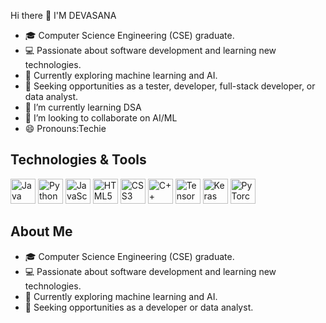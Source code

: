  Hi there 👋
 I'M DEVASANA
 - 🎓 Computer Science Engineering (CSE) graduate.
- 💻 Passionate about software development and learning new technologies.
- 🌱 Currently exploring machine learning and AI.
- 🔭 Seeking opportunities as a tester, developer, full-stack developer, or data analyst.
- 🌱 I’m currently learning DSA
- 👯 I’m looking to collaborate on AI/ML
- 😄 Pronouns:Techie
  


## Technologies & Tools

<p align="left">
  <img src="https://cdn.jsdelivr.net/gh/devicons/devicon/icons/java/java-original.svg" alt="Java" width="40" height="40"/>
  <img src="https://cdn.jsdelivr.net/gh/devicons/devicon/icons/python/python-original.svg" alt="Python" width="40" height="40"/>
  <img src="https://cdn.jsdelivr.net/gh/devicons/devicon/icons/javascript/javascript-original.svg" alt="JavaScript" width="40" height="40"/>
  <img src="https://cdn.jsdelivr.net/gh/devicons/devicon/icons/html5/html5-original.svg" alt="HTML5" width="40" height="40"/>
  <img src="https://cdn.jsdelivr.net/gh/devicons/devicon/icons/css3/css3-original.svg" alt="CSS3" width="40" height="40"/>
  <img src="https://cdn.jsdelivr.net/gh/devicons/devicon/icons/cplusplus/cplusplus-original.svg" alt="C++" width="40" height="40"/>
  <img src="https://cdn.jsdelivr.net/gh/devicons/devicon/icons/tensorflow/tensorflow-original.svg" alt="TensorFlow" width="40" height="40"/>
  <img src="https://cdn.jsdelivr.net/gh/devicons/devicon/icons/keras/keras-original.svg" alt="Keras" width="40" height="40"/>
  <img src="https://cdn.jsdelivr.net/gh/devicons/devicon/icons/pytorch/pytorch-original.svg" alt="PyTorch" width="40" height="40"/>
</p>

## About Me

- 🎓 Computer Science Engineering (CSE) graduate.
- 💻 Passionate about software development and learning new technologies.
- 🌱 Currently exploring machine learning and AI.
- 🚀 Seeking opportunities as a developer or data analyst.



